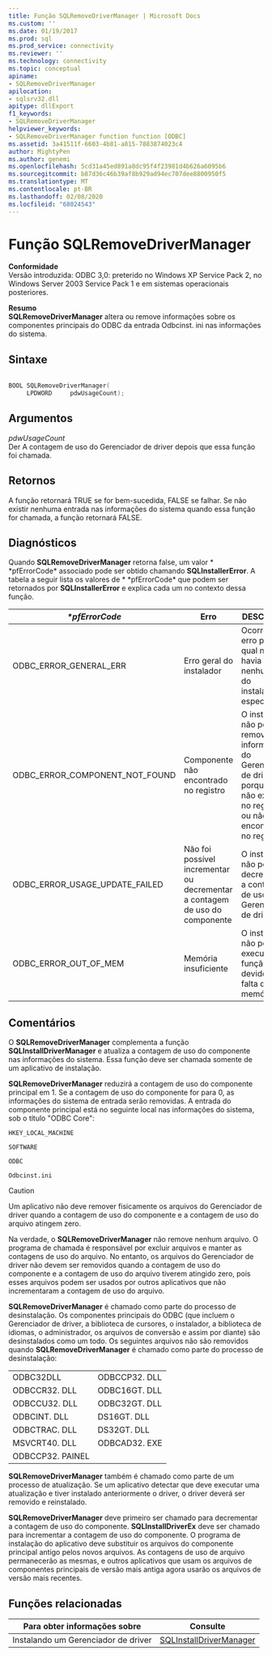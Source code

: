 ```yaml
---
title: Função SQLRemoveDriverManager | Microsoft Docs
ms.custom: ''
ms.date: 01/19/2017
ms.prod: sql
ms.prod_service: connectivity
ms.reviewer: ''
ms.technology: connectivity
ms.topic: conceptual
apiname:
- SQLRemoveDriverManager
apilocation:
- sqlsrv32.dll
apitype: dllExport
f1_keywords:
- SQLRemoveDriverManager
helpviewer_keywords:
- SQLRemoveDriverManager function function [ODBC]
ms.assetid: 3a41511f-6603-4b81-a815-7883874023c4
author: MightyPen
ms.author: genemi
ms.openlocfilehash: 5cd31a45ed891a8dc95f4f23981d4b626a6095b6
ms.sourcegitcommit: b87d36c46b39af8b929ad94ec707dee8800950f5
ms.translationtype: MT
ms.contentlocale: pt-BR
ms.lasthandoff: 02/08/2020
ms.locfileid: "68024543"
---
```

# <a name="sqlremovedrivermanager-function"></a>Função SQLRemoveDriverManager
**Conformidade**  
 Versão introduzida: ODBC 3,0: preterido no Windows XP Service Pack 2, no Windows Server 2003 Service Pack 1 e em sistemas operacionais posteriores.  
  
 **Resumo**  
 **SQLRemoveDriverManager** altera ou remove informações sobre os componentes principais do ODBC da entrada Odbcinst. ini nas informações do sistema.  
  
## <a name="syntax"></a>Sintaxe  
  
```cpp  
  
BOOL SQLRemoveDriverManager(  
     LPDWORD     pdwUsageCount);  
```  
  
## <a name="arguments"></a>Argumentos  
 *pdwUsageCount*  
 Der A contagem de uso do Gerenciador de driver depois que essa função foi chamada.  
  
## <a name="returns"></a>Retornos  
 A função retornará TRUE se for bem-sucedida, FALSE se falhar. Se não existir nenhuma entrada nas informações do sistema quando essa função for chamada, a função retornará FALSE.  
  
## <a name="diagnostics"></a>Diagnósticos  
 Quando **SQLRemoveDriverManager** retorna false, um valor * \*pfErrorCode* associado pode ser obtido chamando **SQLInstallerError**. A tabela a seguir lista os valores de * \*pfErrorCode* que podem ser retornados por **SQLInstallerError** e explica cada um no contexto dessa função.  
  
|*\*pfErrorCode*|Erro|DESCRIÇÃO|  
|---------------------|-----------|-----------------|  
|ODBC_ERROR_GENERAL_ERR|Erro geral do instalador|Ocorreu um erro para o qual não havia nenhum erro do instalador específico.|  
|ODBC_ERROR_COMPONENT_NOT_FOUND|Componente não encontrado no registro|O instalador não pôde remover as informações do Gerenciador de driver porque ele não existia no registro ou não foi encontrado no registro.|  
|ODBC_ERROR_USAGE_UPDATE_FAILED|Não foi possível incrementar ou decrementar a contagem de uso do componente|O instalador não pôde decrementar a contagem de uso do Gerenciador de driver.|  
|ODBC_ERROR_OUT_OF_MEM|Memória insuficiente|O instalador não pôde executar a função devido à falta de memória.|  
  
## <a name="comments"></a>Comentários  
 O **SQLRemoveDriverManager** complementa a função **SQLInstallDriverManager** e atualiza a contagem de uso do componente nas informações do sistema. Essa função deve ser chamada somente de um aplicativo de instalação.  
  
 **SQLRemoveDriverManager** reduzirá a contagem de uso do componente principal em 1. Se a contagem de uso do componente for para 0, as informações do sistema de entrada serão removidas. A entrada do componente principal está no seguinte local nas informações do sistema, sob o título "ODBC Core":  
  
 `HKEY_LOCAL_MACHINE`  
  
 `SOFTWARE`  
  
 `ODBC`  
  
 `Odbcinst.ini`  
  
> [!CAUTION]  
>  Um aplicativo não deve remover fisicamente os arquivos do Gerenciador de driver quando a contagem de uso do componente e a contagem de uso do arquivo atingem zero.  
  
 Na verdade, o **SQLRemoveDriverManager** não remove nenhum arquivo. O programa de chamada é responsável por excluir arquivos e manter as contagens de uso do arquivo. No entanto, os arquivos do Gerenciador de driver não devem ser removidos quando a contagem de uso do componente e a contagem de uso do arquivo tiverem atingido zero, pois esses arquivos podem ser usados por outros aplicativos que não incrementaram a contagem de uso do arquivo.  
  
 **SQLRemoveDriverManager** é chamado como parte do processo de desinstalação. Os componentes principais do ODBC (que incluem o Gerenciador de driver, a biblioteca de cursores, o instalador, a biblioteca de idiomas, o administrador, os arquivos de conversão e assim por diante) são desinstalados como um todo. Os seguintes arquivos não são removidos quando **SQLRemoveDriverManager** é chamado como parte do processo de desinstalação:  
  
|||  
|-|-|  
|ODBC32DLL|ODBCCP32. DLL|  
|ODBCCR32. DLL|ODBC16GT. DLL|  
|ODBCCU32. DLL|ODBC32GT. DLL|  
|ODBCINT. DLL|DS16GT. DLL|  
|ODBCTRAC. DLL|DS32GT. DLL|  
|MSVCRT40. DLL|ODBCAD32. EXE|  
|ODBCCP32. PAINEL||  
  
 **SQLRemoveDriverManager** também é chamado como parte de um processo de atualização. Se um aplicativo detectar que deve executar uma atualização e tiver instalado anteriormente o driver, o driver deverá ser removido e reinstalado.  
  
 **SQLRemoveDriverManager** deve primeiro ser chamado para decrementar a contagem de uso do componente. **SQLInstallDriverEx** deve ser chamado para incrementar a contagem de uso do componente. O programa de instalação do aplicativo deve substituir os arquivos do componente principal antigo pelos novos arquivos. As contagens de uso de arquivo permanecerão as mesmas, e outros aplicativos que usam os arquivos de componentes principais de versão mais antiga agora usarão os arquivos de versão mais recentes.  
  
## <a name="related-functions"></a>Funções relacionadas  
  
|Para obter informações sobre|Consulte|  
|---------------------------|---------|  
|Instalando um Gerenciador de driver|[SQLInstallDriverManager](../../../odbc/reference/syntax/sqlinstalldrivermanager-function.md)|
